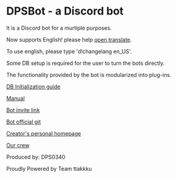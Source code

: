 # DPSBot - a Discord bot

It is a Discord bot for a murtiple purposes.

Now supports English! please help [open translate](https://www.transifex.com/ttakkku/dpsbot/dashboard/).

To use english, please type 'd!changelang en_US'.

Some DB setup is required for the user to turn the bots directly.

The functionality provided by the bot is modularized into plug-ins.

[DB Initialization guide](db-init.md)

[Manual](manual.md)

[Bot invite link](https://discordbots.org/bot/523785272693882880)

[Bot official git](https://github.com/DPS0340/DPSBot)

[Creator's personal homepage](https://dps0340.xyz)

[Our crew](http://ttakkku.tk/)

Produced by: DPS0340

Proudly Powered by Team ttakkku
